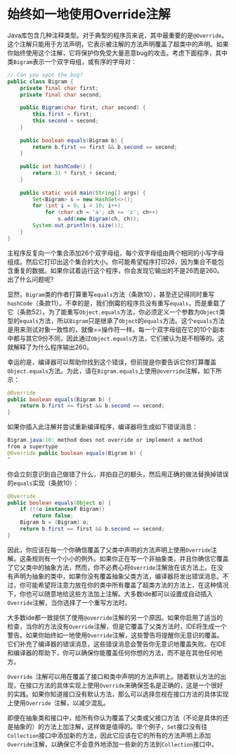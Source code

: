 # 始终如一地使用Override注解

Java库包含几种注释类型。对于典型的程序员来说，其中最重要的是`@Override`。这个注解只能用于方法声明，它表示被注解的方法声明覆盖了超类中的声明。如果你始终使用这个注解，它将保护你免受大量恶意bug的攻击。考虑下面程序，其中类`Bigram`表示一个双字母组，或有序的字母对：

```java
// Can you spot the bug?
public class Bigram {
    private final char first;
    private final char second;
    
    public Bigram(char first, char second) {
        this.first = first;
        this.second = second;
    }
    
    public boolean equals(Bigram b) {
    	return b.first == first && b.second == second;
    }
    
    public int hashCode() {
    	return 31 * first + second;
    }
    
    public static void main(String[] args) {
        Set<Bigram> s = new HashSet<>();
        for (int i = 0; i < 10; i++)
        	for (char ch = 'a'; ch <= 'z'; ch++)
        		s.add(new Bigram(ch, ch));
        System.out.println(s.size());
    }
}
```

主程序反复向一个集合添加26个双字母组，每个双字母组由两个相同的小写字母组成。然后它打印出这个集合的大小。你可能希望程序打印26，因为集合不能包含重复的数据。如果你试着运行这个程序，你会发现它输出的不是26而是260。出了什么问题呢?

显然，`Bigram`类的作者打算重写`equals`方法（条款10），甚至还记得同时重写`hashCode`（条款11）。不幸的是，我们倒霉的程序员没有重写`equals`，而是重载了它（条款52）。为了能重写`Object.equals`方法，你必须定义一个参数为`Object`类型的`equals`方法，所以`Bigram`只是继承了`Object`的`equals`方法。这个`equals`方法是用来测试对象一致性的，就像==操作符一样。每一个双字母组在它的10个副本中都与其它9份不同，因此通过`Object.equals`方法，它们被认为是不相等的。这就解释了为什么程序输出260。

幸运的是，编译器可以帮助你找到这个错误，但前提是你要告诉它你打算覆盖`Object.equals`方法。为此，请在`Bigram.equals`上使用`@override`注解，如下所示：

```java
@Override
public boolean equals(Bigram b) {
	return b.first == first && b.second == second;
}
```

如果你插入此注解并尝试重新编译程序，编译器将生成如下错误消息：

```java
Bigram.java:10: method does not override or implement a method
from a supertype
@Override public boolean equals(Bigram b) {
^
```

你会立刻意识到自己做错了什么，并拍自己的额头，然后用正确的做法替换掉错误的`equals`实现（条款10）：

```java
@Override
public boolean equals(Object o) {
    if (!(o instanceof Bigram))
    	return false;
    Bigram b = (Bigram) o;
    return b.first == first && b.second == second;
}
```

因此，你应该在每一个你确信覆盖了父类中声明的方法声明上使用`Override`注解。这条规则有一个小小的例外。如果你正在写一个非抽象类，并且你确信它覆盖了它父类中的抽象方法，然而，你不必费心将`Override`注解放在该方法上。在没有声明为抽象的类中，如果你没有覆盖抽象父类方法，编译器将发出错误消息。不过，你可能希望将注意力放在你的类中所有覆盖了超类方法的方法上，在这种情况下，你也可以随意地给这些方法加上注解。大多数ide都可以设置成自动插入`Override`注解，当你选择了一个重写方法时。

大多数ide都一致提供了使用`@override`注解的另一个原因。如果你启用了适当的检查，当你的方法没有`Override`注解，但是它覆盖了父类方法时，IDE将生成一个警告。如果你始终如一地使用`Override`注解，这些警告将提醒你无意识的覆盖。它们补充了编译器的错误消息，这些错误消息会警告你无意识地覆盖失败。在IDE和编译器的帮助下，你可以确保你能覆盖任何你想的方法，而不是在其他任何地方。

`Override `注解可以用在覆盖了接口和类中声明的方法声明上。随着默认方法的出现，在接口方法的具体实现上使用`Override`来确保签名是正确的，这是一个很好的实践。如果你知道接口没有默认方法，那么可以选择忽视在接口方法的具体实现上使用`Override `注解，以减少混乱。

即便在抽象类和接口中，给所有你认为覆盖了父类或父接口方法（不论是具体的还是抽象的）的方法上加注解，这样做是值得的。举个例子，`Set`接口没有往`Collection`接口中添加新的方法，因此它应该在它的所有的方法声明上添加`Override`注解，以确保它不会意外地添加一些新的方法到`Collection`接口中。
